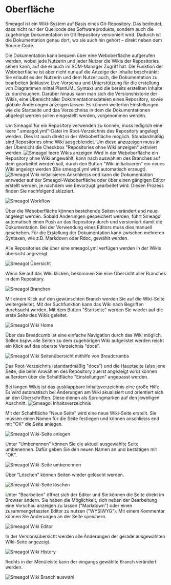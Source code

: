 # Oberfläche

Smeagol ist ein Wiki-System auf Basis eines Git-Repository. Das bedeutet, dass nicht nur der Quellcode des Softwareprodukts, sondern auch die zugehörige Dokumentation im Git Repository versioniert wird. Dadurch ist die Dokumentation genau dort, wo sie auch hin gehört – direkt neben dem Source Code.  

Die Dokumentation kann bequem über eine Weboberfläche aufgerufen werden, wobei jede Nutzerin und jeder Nutzer die Wikis der Repositories sehen kann, auf die er auch im SCM-Manager Zugriff hat. Die Funktion der Weboberfläche ist aber nicht nur auf die Anzeige der Inhalte beschränkt: Sie erlaubt es der Nutzerin und dem Nutzer auch, die Dokumentation zu bearbeiten (inklusive Live-Vorschau und Unterstützung für die erstellung von Diagrammen mittel PlantUML Syntax) und die bereits erstellten Inhalte zu durchsuchen. Darüber hinaus kann man sich die Versionshistorie der Wikis, eine Übersicht aller Dokumentationsdateien eines Repository, sowie globale Änderungen anzeigen lassen. Es können weiterhin Einstellungen wie die Startseite und das Verzeichniss in dem die Dokumentationen abgelegt werden sollen eingestellt werden, vorgenommen werden.

Um Smeagol für ein Repository verwenden zu können, muss lediglich eine leere 
".smeagol.yml"-Datei im Root-Verzeichnis des Repository angelegt werden. Dies ist auch direkt in der Weboberfläche möglich. Standardmäßig sind Repositories ohne Wiki ausgeblendet. Um diese anzuzeigen muss in der Übersicht die Checkbox "Repositories ohne Wiki anzeigen" aktiviert werden.
![Smeagol leere Wikis anzeigen](figures/smeagol/SmeagolShowEmptyRepos.png)
Wird in der Weboberfläche ein Repository ohne Wiki angewählt, kann nach auswählen des Branches auf dem gearbeitet werden soll, durch den Button "Wiki initialisieren" ein neues Wiki angelegt werden (Die smeagol.yml wird automatisch erzeugt).   
![Smeagol Wiki initialisieren](figures/smeagol/SmeagolInitRepo.png)
Anschlie\ss end kann die Dokumentation entweder auf der Smeagol-Weboberfläche oder über einen gängigen Editor erstellt werden, je nachdem wie bevorzugt gearbeitet wird. Diesen Prozess finden Sie nachfolgend skizziert.


![Smeagol Workflow](figures/smeagol/SmeagolWorkflow.png)

Über die Weboberfläche können bestehende Seiten verändert und neue angelegt werden. Sobald Änderungen gespeichert werden, führt Smeagol automatisch einen Push an das Repository durch und versioniert damit die Dokumentation. Bei der Verwendung eines Editors muss dies manuell geschehen. Für die Erstellung der Dokumentation kann zwischen mehreren Syntaxen, wie z.B. Markdown oder Rdoc, gewählt werden.

Alle Repositories die über eine smeagol.yml verfügen werden in der Wikis übersicht angezeigt.

![Smeagol Übersicht](figures/smeagol/SmeagolUebersicht.png)

Wenn Sie auf das Wiki klicken, bekommen Sie eine Übersicht aller Branches in dem Repository.

![Smeagol Branches](figures/smeagol/SmeagolBranches.png)

Mit einem Klick auf den gewünschten Branch werden Sie auf die Wiki-Seite weitergeleitet.
Mit der Suchfunktion kann das Wiki nach Begriffen durchsucht werden. Mit dem Button "Startseite" werden Sie wieder auf die erste Seite des Wikis geleitet.

![Smeagol Wiki Home](figures/smeagol/SmeagolWiki.png)

Über das Breadcumb ist eine einfache Navigation durch das Wiki möglich. Sollen bspw. alle Seiten zu dem zugehörigen Wiki aufgelistet werden reicht ein Klick auf das oberste Verzeichnis "docs".

![Smeagol Wiki Seitenübersicht mithilfe von Breadcrumbs](figures/smeagol/SmeagolBreadcrumb.png)

Das Root-Verzeichnis (standardmäßig "docs") und die Hauptseite (also jene Seite, die beim Anwählen des Repository zuerst angezeigt wird) können außerdem über die Schaltfläche 
"Einstellungen" angepasst werden.

Bei langen Wikis ist das ausklappbare Inhaltsverzeichnis eine große Hilfe. Es wird automatisch bei Änderungen am Wiki akualisiert und orientiert sich an den Überschriften. Diese dienen als Sprungmarken auf den jeweiligen Abschnitt.
![Smeagol Inhaltsverzeichnis](figures/smeagol/SmeagolTableOfContents.png)

Mit der Schaltfläche "Neue Seite" wird eine neue Wiki-Seite erstellt. Sie müssen einen Namen für die Seite festlegen und können anschlie\ss end mit "OK" die Seite anlegen.

![Smeagol Wiki-Seite anlegen](figures/smeagol/SmeagolWikiNeueSeite.png)

Unter "Umbenennen" können Sie die aktuell ausgewählte Seite umbenennen. Dafür geben Sie den neuen Namen an und bestätigen mit "OK".

![Smeagol Wiki-Seite umbenennen](figures/smeagol/SmeagolWikiSeiteUmbenennen.png)

Über "Löschen" können Seiten wieder gelöscht werden.

![Smeagol Wiki-Seite löschen](figures/smeagol/SmeagolWikiSeiteEntf.png)

Unter "Bearbeiten" öffnet sich der Editor und Sie können die Seite direkt im Browser ändern. Sie haben die Möglichkeit, sich neben der Bearbeitung eine Vorschau anzeigen zu lassen ("Markdown") oder einen zusammengefassten Editor zu nutzen ("WYSIWYG"). Mit einem Kommentar können Sie Änderungen an der Seite speichern.

![Smeagol Wiki Editor](figures/smeagol/SmeagolEditor.png)

In der Versionsübersicht werden alle Änderungen der gerade ausgewählten Wiki-Seite angezeigt.

![Smeagol Wiki History](figures/smeagol/SmeagolVersion.png)

Rechts in der Menüleiste kann der eingangs gewählte Branch verändert werden.

![Smeagol Wiki Branch auswahl](figures/smeagol/SmeagolBranchDropdown.png)

